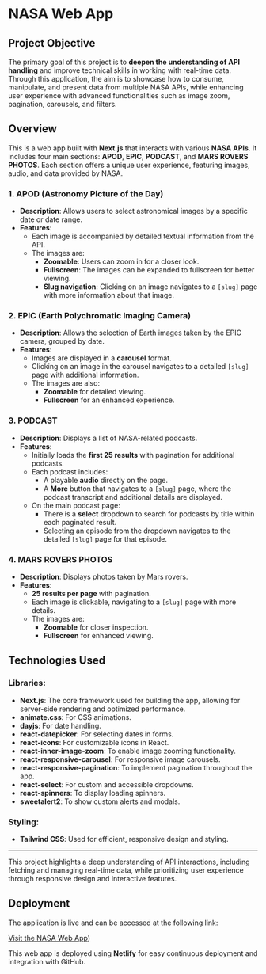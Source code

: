 # NASA Web App

## Project Objective
The primary goal of this project is to **deepen the understanding of API handling** and improve technical skills in working with real-time data. Through this application, the aim is to showcase how to consume, manipulate, and present data from multiple NASA APIs, while enhancing user experience with advanced functionalities such as image zoom, pagination, carousels, and filters.

## Overview
This is a web app built with **Next.js** that interacts with various **NASA APIs**. It includes four main sections: **APOD**, **EPIC**, **PODCAST**, and **MARS ROVERS PHOTOS**. Each section offers a unique user experience, featuring images, audio, and data provided by NASA.

### 1. APOD (Astronomy Picture of the Day)
- **Description**: Allows users to select astronomical images by a specific date or date range.
- **Features**:
  - Each image is accompanied by detailed textual information from the API.
  - The images are:
    - **Zoomable**: Users can zoom in for a closer look.
    - **Fullscreen**: The images can be expanded to fullscreen for better viewing.
    - **Slug navigation**: Clicking on an image navigates to a `[slug]` page with more information about that image.

### 2. EPIC (Earth Polychromatic Imaging Camera)
- **Description**: Allows the selection of Earth images taken by the EPIC camera, grouped by date.
- **Features**:
  - Images are displayed in a **carousel** format.
  - Clicking on an image in the carousel navigates to a detailed `[slug]` page with additional information.
  - The images are also:
    - **Zoomable** for detailed viewing.
    - **Fullscreen** for an enhanced experience.

### 3. PODCAST
- **Description**: Displays a list of NASA-related podcasts.
- **Features**:
  - Initially loads the **first 25 results** with pagination for additional podcasts.
  - Each podcast includes:
    - A playable **audio** directly on the page.
    - A **More** button that navigates to a `[slug]` page, where the podcast transcript and additional details are displayed.
  - On the main podcast page:
    - There is a **select** dropdown to search for podcasts by title within each paginated result.
    - Selecting an episode from the dropdown navigates to the detailed `[slug]` page for that episode.

### 4. MARS ROVERS PHOTOS
- **Description**: Displays photos taken by Mars rovers.
- **Features**:
  - **25 results per page** with pagination.
  - Each image is clickable, navigating to a `[slug]` page with more details.
  - The images are:
    - **Zoomable** for closer inspection.
    - **Fullscreen** for enhanced viewing.

## Technologies Used

### Libraries:
- **Next.js**: The core framework used for building the app, allowing for server-side rendering and optimized performance.
- **animate.css**: For CSS animations.
- **dayjs**: For date handling.
- **react-datepicker**: For selecting dates in forms.
- **react-icons**: For customizable icons in React.
- **react-inner-image-zoom**: To enable image zooming functionality.
- **react-responsive-carousel**: For responsive image carousels.
- **react-responsive-pagination**: To implement pagination throughout the app.
- **react-select**: For custom and accessible dropdowns.
- **react-spinners**: To display loading spinners.
- **sweetalert2**: To show custom alerts and modals.

### Styling:
- **Tailwind CSS**: Used for efficient, responsive design and styling.

---

This project highlights a deep understanding of API interactions, including fetching and managing real-time data, while prioritizing user experience through responsive design and interactive features.

## Deployment

The application is live and can be accessed at the following link:

[Visit the NASA Web App](https://luminous-piroshki-829125.netlify.app/))

This web app is deployed using **Netlify** for easy continuous deployment and integration with GitHub.
